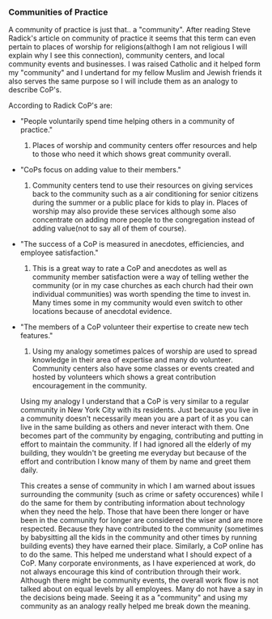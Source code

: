 ### Communities of Practice 

A community of practice is just that.. a "community". After reading Steve Radick's article on community of practice it seems that this term
can even pertain to places of worship for religions(althogh I am not religious I will explain why I see this connection), community centers, and 
local community events and businesses. I was raised Catholic and it helped form my "community" and I undertand for my fellow Muslim and Jewish friends
it also serves the same purpose so I will include them as an analogy to describe CoP's.

According to Radick CoP's are:

* "People voluntarily spend time helping others in a community of practice."
  1. Places of worship and community centers offer resources and help to those who need it which shows great community overall. 
 
* "CoPs focus on adding value to their members."
  1. Community centers tend to use their resources on giving services back to the community such as a air conditioning for senior citizens during the summer
  or a public place for kids to play in. Places of worship may also provide these services although some also concentrate on adding more people
  to the congregation instead of adding value(not to say all of them of course). 
  
* "The success of a CoP is measured in anecdotes, efficiencies, and employee satisfaction." 
  1. This is a great way to rate a CoP and anecdotes as well as community member satisfaction
  were a way of telling wether the community (or in my case churches as each church had their own individual communities) was worth spending the 
  time to invest in. Many times some in my community would even switch to other locations because of anecdotal evidence. 
  
* "The members of a CoP volunteer their expertise to create new tech features." 
  1. Using my analogy sometimes palces of worship are used to spread knowledge in their area of expertise and many do volunteer.
  Community centers also have some classes or events created and hosted by volunteers which shows a great contribution encouragement
  in the community. 
  
  Using my analogy I understand that a CoP is very similar to a regular community in New York City with its residents. Just because you live in a 
  community doesn't necessarily mean you are a part of it as you can live in the same building as others and never interact with them.
  One becomes part of the community by engaging, contributing and putting in effort to maintain the community. If I had ignored all the
  elderly of my building, they wouldn't be greeting me everyday but because of the effort and contribution I know many of them by name and greet them daily.    
  
  
  This creates a sense of community in which I am warned about issues surrounding the community (such as crime or safety occurences) while I do the same
  for them by contributing information about technology when they need the help. Those that have been there longer or have been in the community
  for longer are considered the wiser and are more respected. Because they have contributed to the community (sometimes by babysitting all the kids in the community and other times by running building events) they have
  earned their place.  Similarly, a CoP online has to do the same. This helped me understand what I should expect of a CoP. Many corporate 
  environments, as I have experienced at work, do not always encourage this kind of contribution through their work. Although there might be community events, the overall work flow
  is not talked about on equal levels by all employees. Many do not have a say in the decisions being made. Seeing it as a "community" and using
  my community as an analogy really helped me break down the meaning. 
